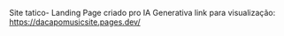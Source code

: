 Site tatico- Landing Page criado pro IA Generativa 
link para visualização: https://dacapomusicsite.pages.dev/
